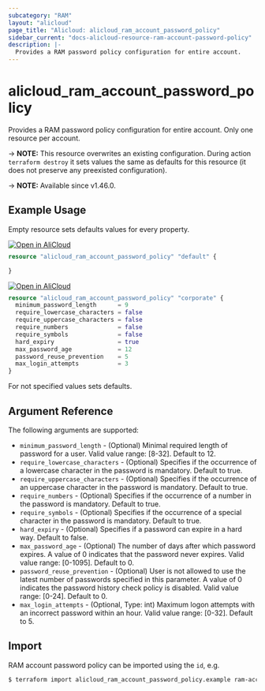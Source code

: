```yaml
---
subcategory: "RAM"
layout: "alicloud"
page_title: "Alicloud: alicloud_ram_account_password_policy"
sidebar_current: "docs-alicloud-resource-ram-account-password-policy"
description: |-
  Provides a RAM password policy configuration for entire account.
---
```


# alicloud_ram_account_password_policy

Provides a RAM password policy configuration for entire account. Only one resource per account.

-> **NOTE:** This resource overwrites an existing configuration. During action `terraform destroy` it sets values the same as defaults for this resource (it does not preserve any preexisted configuration).

-> **NOTE:** Available since v1.46.0.

## Example Usage

Empty resource sets defaults values for every property.

<div style="display: block;margin-bottom: 40px;"><div class="oics-button" style="float: right;position: absolute;margin-bottom: 10px;">
  <a href="https://api.aliyun.com/api-tools/terraform?resource=alicloud_ram_account_password_policy&exampleId=772b64b2-8eac-128d-4256-a5f8426c917abd021d0d&activeTab=example&spm=docs.r.ram_account_password_policy.0.772b64b28e&intl_lang=EN_US" target="_blank">
    <img alt="Open in AliCloud" src="https://img.alicdn.com/imgextra/i1/O1CN01hjjqXv1uYUlY56FyX_!!6000000006049-55-tps-254-36.svg" style="max-height: 44px; max-width: 100%;">
  </a>
</div></div>

```terraform
resource "alicloud_ram_account_password_policy" "default" {

}
```

<div style="display: block;margin-bottom: 40px;"><div class="oics-button" style="float: right;position: absolute;margin-bottom: 10px;">
  <a href="https://api.aliyun.com/api-tools/terraform?resource=alicloud_ram_account_password_policy&exampleId=40321819-41a0-f510-bf0d-f33c5071c5c62ce865d5&activeTab=example&spm=docs.r.ram_account_password_policy.1.4032181941&intl_lang=EN_US" target="_blank">
    <img alt="Open in AliCloud" src="https://img.alicdn.com/imgextra/i1/O1CN01hjjqXv1uYUlY56FyX_!!6000000006049-55-tps-254-36.svg" style="max-height: 44px; max-width: 100%;">
  </a>
</div></div>

```terraform
resource "alicloud_ram_account_password_policy" "corporate" {
  minimum_password_length      = 9
  require_lowercase_characters = false
  require_uppercase_characters = false
  require_numbers              = false
  require_symbols              = false
  hard_expiry                  = true
  max_password_age             = 12
  password_reuse_prevention    = 5
  max_login_attempts           = 3
}
```
For not specified values sets defaults.

## Argument Reference

The following arguments are supported:

* `minimum_password_length` - (Optional) Minimal required length of password for a user. Valid value range: [8-32]. Default to 12.
* `require_lowercase_characters` - (Optional) Specifies if the occurrence of a lowercase character in the password is mandatory. Default to true.
* `require_uppercase_characters` - (Optional) Specifies if the occurrence of an uppercase character in the password is mandatory. Default to true.
* `require_numbers` - (Optional) Specifies if the occurrence of a number in the password is mandatory. Default to true.
* `require_symbols` - (Optional) Specifies if the occurrence of a special character in the password is mandatory. Default to true.
* `hard_expiry` - (Optional) Specifies if a password can expire in a hard way. Default to false.
* `max_password_age` - (Optional) The number of days after which password expires. A value of 0 indicates that the password never expires. Valid value range: [0-1095]. Default to 0.
* `password_reuse_prevention` - (Optional) User is not allowed to use the latest number of passwords specified in this parameter. A value of 0 indicates the password history check policy is disabled. Valid value range: [0-24]. Default to 0.
* `max_login_attempts` - (Optional, Type: int) Maximum logon attempts with an incorrect password within an hour. Valid value range: [0-32]. Default to 5.

## Import

RAM account password policy can be imported using the `id`, e.g.

```bash
$ terraform import alicloud_ram_account_password_policy.example ram-account-password-policy
```
